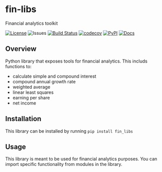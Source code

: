 # fin-libs
Financial analytics toolkit

[![License](https://img.shields.io/badge/License-Apache_2.0-blue.svg)](https://opensource.org/licenses/Apache-2.0) ![Issues](https://img.shields.io/github/issues/azepecki/fin-libs)
[![Build Status](https://github.com/ColumbiaOSS/example-project-python/workflows/Build%20Status/badge.svg?branch=main)](https://github.com/azepecki/fin-libs/actions?query=workflow%3A%22Build+Status%22)
[![codecov](https://codecov.io/gh/azepecki/fin-libs/branch/main/graph/badge.svg)](https://codecov.io/gh/azepecki/fin-libs)
[![PyPI](https://img.shields.io/pypi/v/numpy)](https://pypi.org/project/fin-libs/)
[![Docs](https://inch-ci.org/github/dwyl/hapi-auth-jwt2.svg?branch=master)](https://azepecki.github.io/fin-libs/)


## Overview

Python library that exposes tools for financial analytics. This includs functions to:
- calculate simple and compound interest
- compound annual growth rate 
- weighted average
- linear least squares
- earning per share
- net income

## Installation

This library can be installed by running `pip install fin_libs`

## Usage

This library is meant to be used for financial analytics purposes. You can import specific functionality from modules in the library. 